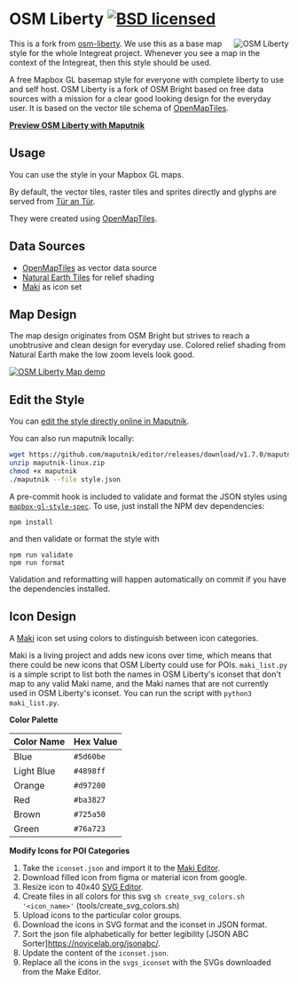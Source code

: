 # OSM Liberty [![BSD licensed](https://img.shields.io/badge/license-BSD-blue.svg)](https://github.com/maputnik/osm-liberty/blob/gh-pages/LICENSE.md)

<img align="right" alt="OSM Liberty" src="logo.png" />

This is a fork from [osm-liberty](https://github.com/maputnik/osm-liberty). We use this as a base map style for the whole Integreat project. Whenever you see a map in the context of the Integreat, then this style should be used.

A free Mapbox GL basemap style for everyone with complete liberty to use and self host. OSM Liberty is a fork of OSM Bright based on free data sources with a mission for a clear good looking design for the everyday user. It is based on the vector tile schema of [OpenMapTiles](https://github.com/openmaptiles/openmaptiles).

**[Preview OSM Liberty with Maputnik](https://maputnik.github.io/editor/?style=https://integreat.github.io/integreat-maplibre-style/style.json)**

## Usage

You can use the style in your Mapbox GL maps.

By default, the vector tiles, raster tiles and sprites directly and glyphs are served from [Tür an Tür](https://maps.tuerantuer.org).

They were created using [OpenMapTiles](https://github.com/openmaptiles/openmaptiles).

## Data Sources

- [OpenMapTiles](http://openmaptiles.org/) as vector data source
- [Natural Earth Tiles](https://klokantech.github.io/naturalearthtiles/) for relief shading
- [Maki](https://www.mapbox.com/maki-icons/) as icon set

## Map Design

The map design originates from OSM Bright but strives to reach a unobtrusive and clean design for everyday use.
Colored relief shading from Natural Earth make the low zoom levels look good.

[![OSM Liberty Map demo](demo/zoom.gif)](demo/zoom.gif)

## Edit the Style

You can [edit the style directly online in Maputnik](https://maputnik.github.io/editor?style=https://integreat.github.io/integreat-maplibre-style/style.json).

You can also run maputnik locally:

```bash
wget https://github.com/maputnik/editor/releases/download/v1.7.0/maputnik-linux.zip
unzip maputnik-linux.zip
chmod +x maputnik
./maputnik --file style.json
```

A pre-commit hook is included to validate and format the JSON styles using
[`mapbox-gl-style-spec`](https://www.npmjs.com/package/@mapbox/mapbox-gl-style-spec).
To use, just install the NPM dev dependencies:

```
npm install
```

and then validate or format the style with

```
npm run validate
npm run format
```

Validation and reformatting will happen automatically on commit if you have the
dependencies installed.

## Icon Design

A [Maki](https://github.com/mapbox/maki) icon set using colors to distinguish between icon categories.

Maki is a living project and adds new icons over time, which means that there
could be new icons that OSM Liberty could use for POIs. `maki_list.py` is a
simple script to list both the names in OSM Liberty's iconset that don't map to
any valid Maki name, and the Maki names that are not currently used in OSM
Liberty's iconset. You can run the script with `python3 maki_list.py`.

**Color Palette**

| Color Name | Hex Value |
| ---------- | --------- |
| Blue       | `#5d60be` |
| Light Blue | `#4898ff` |
| Orange     | `#d97200` |
| Red        | `#ba3827` |
| Brown      | `#725a50` |
| Green      | `#76a723` |

**Modify Icons for POI Categories**

1. Take the `iconset.json` and import it to the [Maki Editor](https://www.mapbox.com/maki-icons/editor/).
2. Download filled icon from figma or material icon from google.
3. Resize icon to 40x40 [SVG Editor](https://editor.method.ac/).
4. Create files in all colors for this svg `sh create_svg_colors.sh '<icon_name>'` (tools/create_svg_colors.sh)
5. Upload icons to the particular color groups.
6. Download the icons in SVG format and the iconset in JSON format.
7. Sort the json file alphabetically for better legibility [JSON ABC Sorter]https://novicelab.org/jsonabc/.
8. Update the content of the `iconset.json`.
9. Replace all the icons in the `svgs_iconset` with the SVGs downloaded from the Make Editor.
